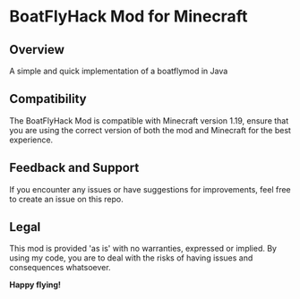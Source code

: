 # BoatFlyHack Mod for Minecraft

## Overview

A simple and quick implementation of a boatflymod in Java

## Compatibility

The BoatFlyHack Mod is compatible with Minecraft version 1.19, ensure that you are using the correct version of both the mod and Minecraft for the best experience.

## Feedback and Support

If you encounter any issues or have suggestions for improvements, feel free to create an issue on this repo.

## Legal

This mod is provided 'as is' with no warranties, expressed or implied. By using my code, you are to deal with the risks of having issues and consequences whatsoever.

**Happy flying!**
